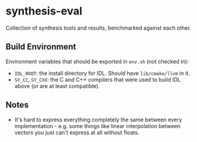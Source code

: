# synthesis-eval
Collection of synthesis tools and results, benchmarked against each other.

## Build Environment

Environment variables that should be exported in `env.sh` (not checked in):
* `IDL_ROOT`: the install directory for IDL. Should have `lib/cmake/llvm` in it.
* `SY_CC`, `SY_CXX`: the C and C++ compilers that were used to build IDL above
  (or are at least compatible).

## Notes

* It's hard to express everything completely the same between every
  implementation - e.g. some things like linear interpolation between vectors
  you just can't express at all without floats.

